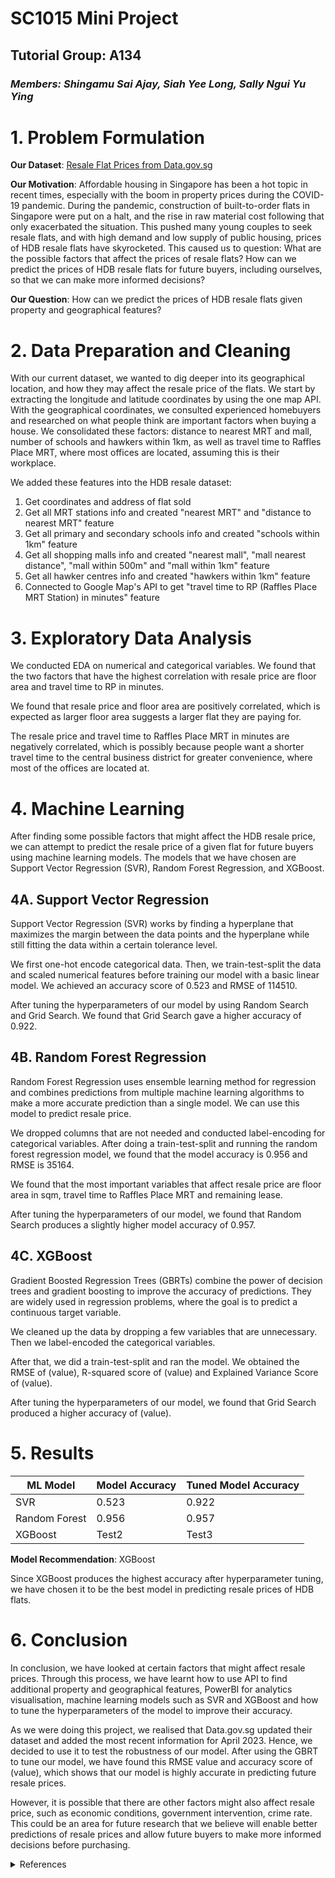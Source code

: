 # SC1015 Mini Project

## Tutorial Group: A134
### *Members: Shingamu Sai Ajay, Siah Yee Long, Sally Ngui Yu Ying*

# 1. Problem Formulation
**Our Dataset**: [Resale Flat Prices from Data.gov.sg](https://data.gov.sg/dataset/resale-flat-prices)

**Our Motivation**: Affordable housing in Singapore has been a hot topic in recent times, especially with the boom in property prices during the COVID-19 pandemic. During the pandemic, construction of built-to-order flats in Singapore were put on a halt, and the rise in raw material cost following that only exacerbated the situation. This pushed many young couples to seek resale flats, and with high demand and low supply of public housing, prices of HDB resale flats have skyrocketed. This caused us to question: What are the possible factors that affect the prices of resale flats? How can we predict the prices of HDB resale flats for future buyers, including ourselves, so that we can make more informed decisions?

**Our Question**: How can we predict the prices of HDB resale flats given property and geographical features?

# 2. Data Preparation and Cleaning
With our current dataset, we wanted to dig deeper into its geographical location, and how they may affect the resale price of the flats. We start by extracting the longitude and latitude coordinates by using the one map API. With the geographical coordinates, we consulted experienced homebuyers and researched on what people think are important factors when buying a house. We consolidated these factors: distance to nearest MRT and mall, number of schools and hawkers within 1km, as well as travel time to Raffles Place MRT, where most offices are located, assuming this is their workplace.

We added these features into the HDB resale dataset: 
1. Get coordinates and address of flat sold
2. Get all MRT stations info and created "nearest MRT" and "distance to nearest MRT" feature
3. Get all primary and secondary schools info and created "schools within 1km" feature
4. Get all shopping malls info and created "nearest mall", "mall nearest distance", "mall within 500m" and "mall within 1km" feature
5. Get all hawker centres info and created "hawkers within 1km" feature
6. Connected to Google Map's API to get "travel time to RP (Raffles Place MRT Station) in minutes" feature

# 3. Exploratory Data Analysis
We conducted EDA on numerical and categorical variables. We found that the two factors that have the highest correlation with resale price are floor area and travel time to RP in minutes. 

We found that resale price and floor area are positively correlated, which is expected as larger floor area suggests a larger flat they are paying for. 

The resale price and travel time to Raffles Place MRT in minutes are negatively correlated, which is possibly because people want a shorter travel time to the central business district for greater convenience, where most of the offices are located at.

# 4. Machine Learning
After finding some possible factors that might affect the HDB resale price, we can attempt to predict the resale price of a given flat for future buyers using machine learning models. The models that we have chosen are Support Vector Regression (SVR), Random Forest Regression, and XGBoost.

## 4A. Support Vector Regression
Support Vector Regression (SVR) works by finding a hyperplane that maximizes the margin between the data points and the hyperplane while still fitting the data within a certain tolerance level.

We first one-hot encode categorical data. Then, we train-test-split the data and scaled numerical features before training our model with a basic linear model. We achieved an accuracy score of 0.523 and RMSE of 114510.

After tuning the hyperparameters of our model by using Random Search and Grid Search. We found that Grid Search gave a higher accuracy of 0.922.

## 4B. Random Forest Regression
Random Forest Regression uses ensemble learning method for regression and combines predictions from multiple machine learning algorithms to make a more accurate prediction than a single model. We can use this model to predict resale price.

We dropped columns that are not needed and conducted label-encoding for categorical variables. After doing a train-test-split and running the random forest regression model, we found that the model accuracy is 0.956 and RMSE is 35164.

We found that the most important variables that affect resale price are floor area in sqm, travel time to Raffles Place MRT and remaining lease.

After tuning the hyperparameters of our model, we found that Random Search produces a slightly higher model accuracy of 0.957.

## 4C. XGBoost
Gradient Boosted Regression Trees (GBRTs) combine the power of decision trees and gradient boosting to improve the accuracy of predictions. They are widely used in regression problems, where the goal is to predict a continuous target variable. 

We cleaned up the data by dropping a few variables that are unnecessary. Then we label-encoded the categorical variables. 

After that, we did a train-test-split and ran the model. We obtained the RMSE of (value), R-squared score of (value) and Explained Variance Score of (value).

After tuning the hyperparameters of our model, we found that Grid Search produced a higher accuracy of (value).

# 5. Results

| ML Model      | Model Accuracy   | Tuned Model Accuracy | 
| ------------- | ---------------- | -------------------- |
| SVR           | 0.523            | 0.922                |
| Random Forest | 0.956            | 0.957                |
| XGBoost       | Test2            | Test3                |

**Model Recommendation**: XGBoost

Since XGBoost produces the highest accuracy after hyperparameter tuning, we have chosen it to be the best model in predicting resale prices of HDB flats.

# 6. Conclusion
In conclusion, we have looked at certain factors that might affect resale prices. Through this process, we have learnt how to use API to find additional property and geographical features, PowerBI for analytics visualisation, machine learning models such as SVR and XGBoost and how to tune the hyperparameters of the model to improve their accuracy.

As we were doing this project, we realised that Data.gov.sg updated their dataset and added the most recent information for April 2023. Hence, we decided to use it to test the robustness of our model. After using the GBRT to tune our model, we have found this RMSE value and accuracy score of (value), which shows that our model is highly accurate in predicting future resale prices.

However, it is possible that there are other factors might also affect resale price, such as economic conditions, government intervention, crime rate. This could be an area for future research that we believe will enable better predictions of resale prices and allow future buyers to make more informed decisions before purchasing.

<details>
<summary>References</summary>
- links
</details>
